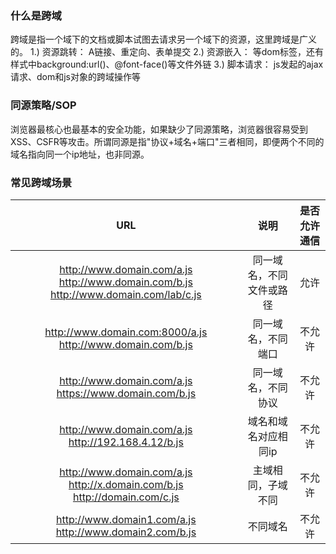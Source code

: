 ### 什么是跨域
跨域是指一个域下的文档或脚本试图去请求另一个域下的资源，这里跨域是广义的。
1.) 资源跳转： A链接、重定向、表单提交
2.) 资源嵌入： 等dom标签，还有样式中background:url()、@font-face()等文件外链
3.) 脚本请求： js发起的ajax请求、dom和js对象的跨域操作等

### 同源策略/SOP
浏览器最核心也最基本的安全功能，如果缺少了同源策略，浏览器很容易受到XSS、CSFR等攻击。所谓同源是指"协议+域名+端口"三者相同，即便两个不同的域名指向同一个ip地址，也非同源。

### 常见跨域场景
|URL                 |                     说明        |            是否允许通信|
| :------: | :------: | :--------------------------------------------------------------------------------------------------------------------: |
|http://www.domain.com/a.js http://www.domain.com/b.js http://www.domain.com/lab/c.js | 同一域名，不同文件或路径          | 允许|
|http://www.domain.com:8000/a.js http://www.domain.com/b.js |同一域名，不同端口    |            不允许 |
|http://www.domain.com/a.js https://www.domain.com/b.js  |同一域名，不同协议    |            不允许 |
|http://www.domain.com/a.js http://192.168.4.12/b.js | 域名和域名对应相同ip     |         不允许 |
|http://www.domain.com/a.js http://x.domain.com/b.js  http://domain.com/c.js |主域相同，子域不同     |           不允许 |
|http://www.domain1.com/a.js http://www.domain2.com/b.js |不同域名           |              不允许 |
